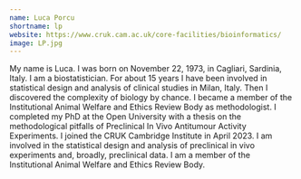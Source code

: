 ```yaml
---
name: Luca Porcu
shortname: lp
website: https://www.cruk.cam.ac.uk/core-facilities/bioinformatics/
image: LP.jpg
---
```


My name is Luca. I was born on November 22, 1973, in Cagliari, Sardinia, Italy. I am a biostatistician. For about 15 years I have been involved in statistical design and analysis of clinical studies in Milan, Italy. Then I discovered the complexity of biology by chance. I became a member of the Institutional Animal Welfare and Ethics Review Body as methodologist. I completed my PhD at the Open University with a thesis on the methodological pitfalls of Preclinical In Vivo Antitumour Activity Experiments. I joined the CRUK Cambridge Institute in April 2023. I am involved in the statistical design and analysis of preclinical in vivo experiments and, broadly, preclinical data. I am a member of the Institutional Animal Welfare and Ethics Review Body.
